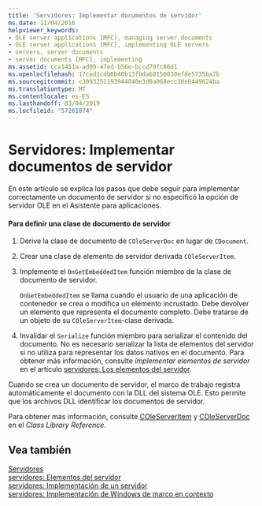 ```yaml
---
title: 'Servidores: Implementar documentos de servidor'
ms.date: 11/04/2016
helpviewer_keywords:
- OLE server applications [MFC], managing server documents
- OLE server applications [MFC], implementing OLE servers
- servers, server documents
- server documents [MFC], implementing
ms.assetid: cca1451a-ad09-47ed-b56e-bccd78fc86d1
ms.openlocfilehash: 17ced1cdb0b40b13fbda68150030efde5735ba7b
ms.sourcegitcommit: c3093251193944840e3d0a068ecc30e6449624ba
ms.translationtype: MT
ms.contentlocale: es-ES
ms.lasthandoff: 03/04/2019
ms.locfileid: "57261874"
---
```

# <a name="servers-implementing-server-documents"></a>Servidores: Implementar documentos de servidor

En este artículo se explica los pasos que debe seguir para implementar correctamente un documento de servidor si no especificó la opción de servidor OLE en el Asistente para aplicaciones.

#### <a name="to-define-a-server-document-class"></a>Para definir una clase de documento de servidor

1. Derive la clase de documento de `COleServerDoc` en lugar de `CDocument`.

1. Crear una clase de elemento de servidor derivada `COleServerItem`.

1. Implemente el `OnGetEmbeddedItem` función miembro de la clase de documento de servidor.

   `OnGetEmbeddedItem` se llama cuando el usuario de una aplicación de contenedor se crea o modifica un elemento incrustado. Debe devolver un elemento que representa el documento completo. Debe tratarse de un objeto de su `COleServerItem`-clase derivada.

1. Invalidar el `Serialize` función miembro para serializar el contenido del documento. No es necesario serializar la lista de elementos del servidor si no utiliza para representar los datos nativos en el documento. Para obtener más información, consulte *implementar elementos de servidor* en el artículo [servidores: Los elementos del servidor](../mfc/servers-server-items.md).

Cuando se crea un documento de servidor, el marco de trabajo registra automáticamente el documento con la DLL del sistema OLE. Esto permite que los archivos DLL identificar los documentos de servidor.

Para obtener más información, consulte [COleServerItem](../mfc/reference/coleserveritem-class.md) y [COleServerDoc](../mfc/reference/coleserverdoc-class.md) en el *Class Library Reference*.

## <a name="see-also"></a>Vea también

[Servidores](../mfc/servers.md)<br/>
[servidores: Elementos del servidor](../mfc/servers-server-items.md)<br/>
[servidores: Implementación de un servidor](../mfc/servers-implementing-a-server.md)<br/>
[servidores: Implementación de Windows de marco en contexto](../mfc/servers-implementing-in-place-frame-windows.md)
